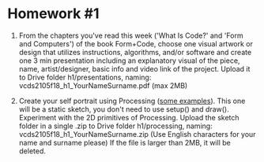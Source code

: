 # Homework #1

1. From the chapters you've read this week ('What Is Code?' and 'Form and Computers') of the book Form+Code, choose one 
visual artwork or design that utilizes instructions, algorithms, and/or software and create one 3 min presentation including
an explanatory visual of the piece, name, artist/designer, basic info and video link of the project. Upload it to Drive folder h1/presentations, naming: vcds2105f18_h1_YourNameSurname.pdf (max 2MB)

2. Create your self portrait using Processing ([some examples](https://www.openprocessing.org/browse/?q=self+portrait&time=anytime&type=all#)). This one will be a static sketch, you don't need to use setup() and draw().
Experiment with the 2D primitives of Processing. Upload the sketch folder in a single .zip to Drive 
folder h1/processing, naming: vcds2105f18_h1_YourNameSurname.zip (Use English characters for your name and surname please) 
If the file is larger than 2MB, it will be deleted.
